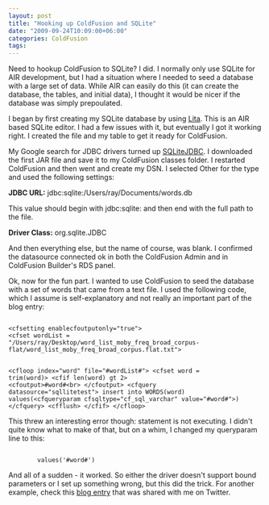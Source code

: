 ```yaml
---
layout: post
title: "Hooking up ColdFusion and SQLite"
date: "2009-09-24T10:09:00+06:00"
categories: ColdFusion 
tags: 
---
```


Need to hookup ColdFusion to SQLite? I did. I normally only use SQLite for AIR development, but I had a situation where I needed to seed a database with a large set of data. While AIR can easily do this (it can create the database, the tables, and initial data), I thought it would be nicer if the database was simply prepoulated. 

I began by first creating my SQLite database by using <a href="http://www.dehats.com/drupal/?q=node/58">Lita</a>. This is an AIR based SQLite editor. I had a few issues with it, but eventually I got it working right. I created the file and my table to get it ready for ColdFusion.

My Google search for JDBC drivers turned up <a href="http://www.zentus.com/sqlitejdbc/">SQLiteJDBC</a>. I downloaded the first JAR file and save it to my ColdFusion classes folder. I restarted ColdFusion and then went and create my DSN. I selected Other for the type and used the following settings:

<b>JDBC URL:</b> jdbc:sqlite:/Users/ray/Documents/words.db

This value should begin with jdbc:sqlite: and then end with the full path to the file. 

<b>Driver Class:</b> org.sqlite.JDBC

And then everything else, but the name of course, was blank. I confirmed the datasource connected ok in both the ColdFusion Admin and in ColdFusion Builder's RDS panel.

Ok, now for the fun part. I wanted to use ColdFusion to seed the database with a set of words that came from a text file. I used the following code, which I assume is self-explanatory and not really an important part of the blog entry:

<code>
&lt;cfsetting enablecfoutputonly="true"&gt;
&lt;cfset wordList = "/Users/ray/Desktop/word_list_moby_freq_broad_corpus-flat/word_list_moby_freq_broad_corpus.flat.txt"&gt;

&lt;cfloop index="word" file="#wordList#"&gt;
	&lt;cfset word = trim(word)&gt;
	&lt;cfif len(word) gt 2&gt;
		&lt;cfoutput&gt;#word#&lt;br&gt;
		&lt;/cfoutput&gt;
		&lt;cfquery datasource="sqllitetest"&gt;
		insert into WORDS(word)
		values(&lt;cfqueryparam cfsqltype="cf_sql_varchar" value="#word#"&gt;)
		&lt;/cfquery&gt;
		&lt;cfflush&gt;
	&lt;/cfif&gt;
&lt;/cfloop&gt; 
</code>

This threw an interesting error though: statement is not executing. I didn't quite know what to make of that, but on a whim, I changed my queryparam line to this:

<code>
		values('#word#')
</code>

And all of a sudden - it worked. So either the driver doesn't support bound parameters or I set up something wrong, but this did the trick. For another example, check this <a href="http://www.personal.psu.edu/mjs253/blogs/ntz/2008/12/coldfusion-with-sqlite-via-jdb.html">blog entry</a> that was shared with me on Twitter.